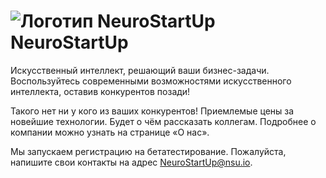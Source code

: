 # ![Логотип NeuroStartUp](img/NeuroStartUpIcon.png) NeuroStartUp

Искусственный интеллект, решающий ваши бизнес-задачи. Воспользуйтесь современными возможностями искусственного интеллекта, оставив конкурентов позади!

Такого нет ни у кого из ваших конкурентов!
Приемлемые цены за новейшие технологии.
Будет о чём рассказать коллегам.
Подробнее о компании можно узнать на странице «О нас».

Мы запускаем регистрацию на бетатестирование. Пожалуйста, напишите свои контакты на адрес NeuroStartUp@nsu.io.